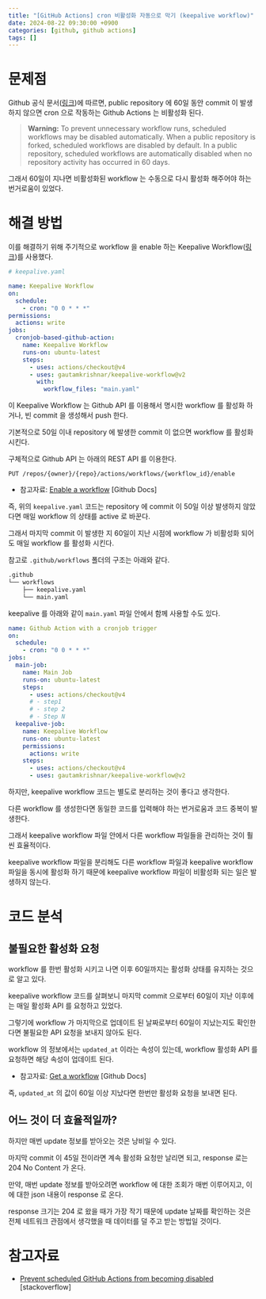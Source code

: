 ```yaml
---
title: "[GitHub Actions] cron 비활성화 자동으로 막기 (keepalive workflow)"
date: 2024-08-22 09:30:00 +0900
categories: [github, github actions]
tags: []
---
```


# 문제점

Github 공식 문서([링크](https://docs.github.com/en/actions/managing-workflow-runs-and-deployments/managing-workflow-runs/disabling-and-enabling-a-workflow))에 따르면, public repository 에 60일 동안 commit 이 발생하지 않으면 cron 으로 작동하는 Github Actions 는 비활성화 된다.

> **Warning:** To prevent unnecessary workflow runs, scheduled workflows may be disabled automatically. When a public repository is forked, scheduled workflows are disabled by default. In a public repository, scheduled workflows are automatically disabled when no repository activity has occurred in 60 days.
>

그래서 60일이 지나면 비활성화된 workflow 는 수동으로 다시 활성화 해주어야 하는 번거로움이 있었다.

# 해결 방법

이를 해결하기 위해 주기적으로 workflow 을 enable 하는 Keepalive Workflow([링크](https://github.com/marketplace/actions/keepalive-workflow))를 사용했다.

```yaml
# keepalive.yaml

name: Keepalive Workflow
on:
  schedule:
    - cron: "0 0 * * *"
permissions:
  actions: write
jobs:
  cronjob-based-github-action:
    name: Keepalive Workflow
    runs-on: ubuntu-latest
    steps:
      - uses: actions/checkout@v4
      - uses: gautamkrishnar/keepalive-workflow@v2
        with:
          workflow_files: "main.yaml"
```

이 Keepalive Workflow 는 Github API 를 이용해서 명시한 workflow 를 활성화 하거나, 빈 commit 을 생성해서 push 한다.

기본적으로 50일 이내 repository 에 발생한 commit 이 없으면 workflow 를 활성화 시킨다.

구체적으로 Github API 는 아래의 REST API 를 이용한다.

```
PUT /repos/{owner}/{repo}/actions/workflows/{workflow_id}/enable
```

- 참고자료: [Enable a workflow](https://docs.github.com/en/rest/actions/workflows?apiVersion=2022-11-28#enable-a-workflow) [Github Docs]

즉, 위의 `keepalive.yaml` 코드는 repository 에 commit 이 50일 이상 발생하지 않았다면 매일 workflow 의 상태를 active 로 바꾼다.

그래서 마지막 commit 이 발생한 지 60일이 지난 시점에 workflow 가 비활성화 되어도 매일 workflow 를 활성화 시킨다.

참고로 `.github/workflows` 폴더의 구조는 아래와 같다.

```bash
.github
└── workflows
    ├── keepalive.yaml
    └── main.yaml
```

keepalive 를 아래와 같이 `main.yaml` 파일 안에서 함께 사용할 수도 있다.

```yaml
name: Github Action with a cronjob trigger
on:
  schedule:
    - cron: "0 0 * * *"
jobs:
  main-job:
    name: Main Job
    runs-on: ubuntu-latest
    steps:
      - uses: actions/checkout@v4
      # - step1
      # - step 2
      # - Step N
  keepalive-job:
    name: Keepalive Workflow
    runs-on: ubuntu-latest
    permissions:
      actions: write
    steps:
      - uses: actions/checkout@v4
      - uses: gautamkrishnar/keepalive-workflow@v2
```

하지만, keepalive workflow 코드는 별도로 분리하는 것이 좋다고 생각한다.

다른 workflow 를 생성한다면 동일한 코드를 입력해야 하는 번거로움과 코드 중복이 발생한다.

그래서 keepalive workflow 파일 안에서 다른 workflow 파일들을 관리하는 것이 훨씬 효율적이다.

keepalive workflow 파일을 분리해도 다른 workflow 파일과 keepalive workflow 파일을 동시에 활성화 하기 때문에 keepalive workflow 파일이 비활성화 되는 일은 발생하지 않는다.

# 코드 분석

## 불필요한 활성화 요청

workflow 를 한번 활성화 시키고 나면 이후 60일까지는 활성화 상태를 유지하는 것으로 알고 있다.

keepalive workflow 코드를 살펴보니 마지막 commit 으로부터 60일이 지난 이후에는 매일 활성화 API 를 요청하고 있었다.

그렇기에 workflow 가 마지막으로 업데이트 된 날짜로부터 60일이 지났는지도 확인한다면 불필요한 API 요청을 보내지 않아도 된다.

workflow 의 정보에서는 `updated_at` 이라는 속성이 있는데, workflow 활성화 API 를 요청하면 해당 속성이 업데이트 된다.

- 참고자료: [Get a workflow](https://docs.github.com/en/rest/actions/workflows?apiVersion=2022-11-28#get-a-workflow) [Github Docs]

즉, `updated_at` 의 값이 60일 이상 지났다면 한번만 활성화 요청을 보내면 된다.

## 어느 것이 더 효율적일까?

하지만 매번 update 정보를 받아오는 것은 낭비일 수 있다.

마지막 commit 이 45일 전이라면 계속 활성화 요청만 날리면 되고, response 로는 204 No Content 가 온다.

만약, 매번 update 정보를 받아오려면 workflow 에 대한 조회가 매번 이루어지고, 이에 대한 json 내용이 response 로 온다.

response 크기는 204 로 왔을 때가 가장 작기 때문에 update 날짜를 확인하는 것은 전체 네트워크 관점에서 생각했을 때 데이터를 덜 주고 받는 방법일 것이다.

# 참고자료

- [Prevent scheduled GitHub Actions from becoming disabled](https://stackoverflow.com/questions/67184368/prevent-scheduled-github-actions-from-becoming-disabled) [stackoverflow]